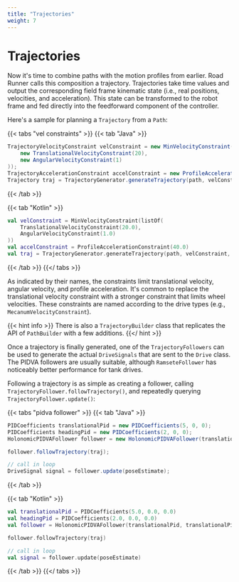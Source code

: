 ```yaml
---
title: "Trajectories"
weight: 7
---
```


# Trajectories

Now it's time to combine paths with the motion profiles from earlier. Road Runner calls this composition a trajectory. Trajectories take time values and output the corresponding field frame kinematic state (i.e., real positions, velocities, and acceleration). This state can be transformed to the robot frame and fed directly into the feedforward component of the controller.

Here's a sample for planning a `Trajectory` from a `Path`:

{{< tabs "vel constraints" >}}
{{< tab "Java" >}}
```java
TrajectoryVelocityConstraint velConstraint = new MinVelocityConstraint(Arrays.asList(
    new TranslationalVelocityConstraint(20),
    new AngularVelocityConstraint(1)
));
TrajectoryAccelerationConstraint accelConstraint = new ProfileAccelerationConstraint(40);
Trajectory traj = TrajectoryGenerator.generateTrajectory(path, velConstraint, accelConstraint);
```
{{< /tab >}}

{{< tab "Kotlin" >}}
```kotlin
val velConstraint = MinVelocityConstraint(listOf(
    TranslationalVelocityConstraint(20.0),
    AngularVelocityConstraint(1.0)
))
val accelConstraint = ProfileAccelerationConstraint(40.0)
val traj = TrajectoryGenerator.generateTrajectory(path, velConstraint, accelConstraint)
```
{{< /tab >}}
{{</ tabs >}}

As indicated by their names, the constraints limit translational velocity, angular velocity, and profile acceleration. It's common to replace the translational velocity constraint with a stronger constraint that limits wheel velocities. These constraints are named according to the drive types (e.g., `MecanumVelocityConstraint`).

{{< hint info >}}
There is also a `TrajectoryBuilder` class that replicates the API of `PathBuilder` with a few additions.
{{</ hint >}}

Once a trajectory is finally generated, one of the `TrajectoryFollowers` can be used to generate the actual `DriveSignals` that are sent to the `Drive` class. The PIDVA followers are usually suitable, although `RamseteFollower` has noticeably better performance for tank drives.

Following a trajectory is as simple as creating a follower, calling `TrajectoryFollower.followTrajectory()`, and repeatedly querying `TrajectoryFollower.update()`:

{{< tabs "pidva follower" >}}
{{< tab "Java" >}}
```java
PIDCoefficients translationalPid = new PIDCoefficients(5, 0, 0);
PIDCoefficients headingPid = new PIDCoefficients(2, 0, 0);
HolonomicPIDVAFollower follower = new HolonomicPIDVAFollower(translationalPid, translationalPid, headingPid);

follower.followTrajectory(traj);

// call in loop
DriveSignal signal = follower.update(poseEstimate);
```
{{< /tab >}}

{{< tab "Kotlin" >}}
```kotlin
val translationalPid = PIDCoefficients(5.0, 0.0, 0.0)
val headingPid = PIDCoefficients(2.0, 0.0, 0.0)
val follower = HolonomicPIDVAFollower(translationalPid, translationalPid, headingPid)

follower.followTrajectory(traj)

// call in loop
val signal = follower.update(poseEstimate)
```
{{< /tab >}}
{{</ tabs >}}

